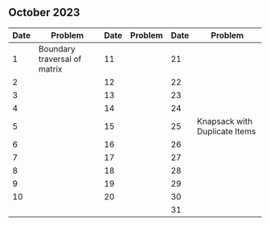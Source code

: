 #

## October 2023

| Date | Problem                      | Date | Problem | Date | Problem                       |
| ---- | ---------------------------- | ---- | ------- | ---- | ----------------------------- |
| 1    | Boundary traversal of matrix | 11   |         | 21   |                               |
| 2    |                              | 12   |         | 22   |                               |
| 3    |                              | 13   |         | 23   |                               |
| 4    |                              | 14   |         | 24   |                               |
| 5    |                              | 15   |         | 25   | Knapsack with Duplicate Items |
| 6    |                              | 16   |         | 26   |                               |
| 7    |                              | 17   |         | 27   |                               |
| 8    |                              | 18   |         | 28   |                               |
| 9    |                              | 19   |         | 29   |                               |
| 10   |                              | 20   |         | 30   |                               |
|      |                              |      |         | 31   |                               |
